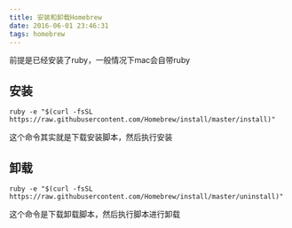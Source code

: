 ```yaml
---
title: 安装和卸载Homebrew
date: 2016-06-01 23:46:31
tags: homebrew
---
```


前提是已经安装了ruby，一般情况下mac会自带ruby

## 安装
```
ruby -e "$(curl -fsSL https://raw.githubusercontent.com/Homebrew/install/master/install)"
```
这个命令其实就是下载安装脚本，然后执行安装

## 卸载
```
ruby -e "$(curl -fsSL https://raw.githubusercontent.com/Homebrew/install/master/uninstall)"
```
这个命令是下载卸载脚本，然后执行脚本进行卸载
